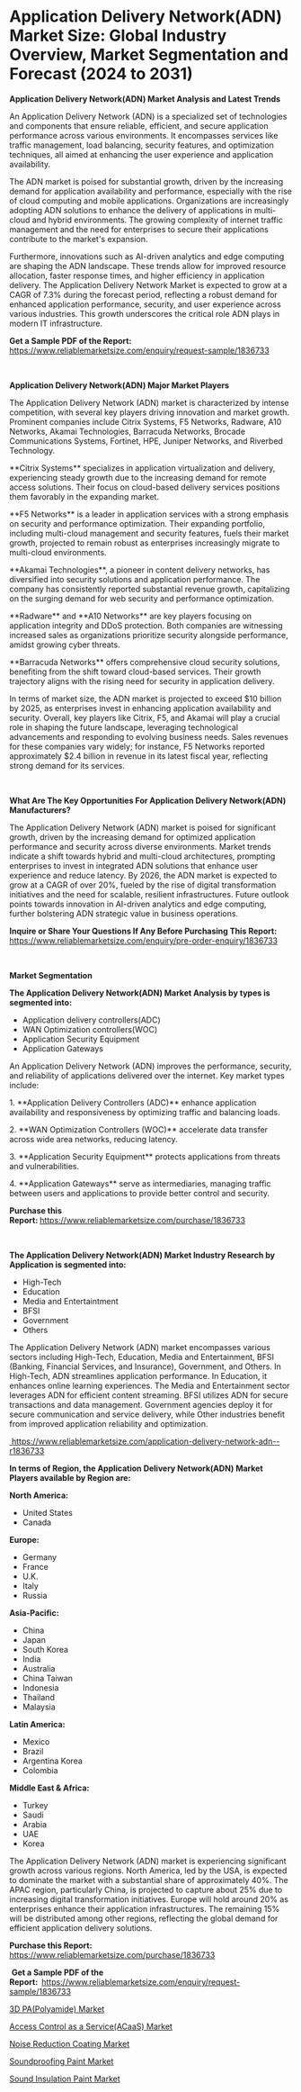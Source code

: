 <p><h1>Application Delivery Network(ADN) Market Size: Global Industry Overview, Market Segmentation and Forecast (2024 to 2031)</h1></p><p><strong>Application Delivery Network(ADN) Market Analysis and Latest Trends</strong></p>
<p><p>An Application Delivery Network (ADN) is a specialized set of technologies and components that ensure reliable, efficient, and secure application performance across various environments. It encompasses services like traffic management, load balancing, security features, and optimization techniques, all aimed at enhancing the user experience and application availability.</p><p>The ADN market is poised for substantial growth, driven by the increasing demand for application availability and performance, especially with the rise of cloud computing and mobile applications. Organizations are increasingly adopting ADN solutions to enhance the delivery of applications in multi-cloud and hybrid environments. The growing complexity of internet traffic management and the need for enterprises to secure their applications contribute to the market's expansion.</p><p>Furthermore, innovations such as AI-driven analytics and edge computing are shaping the ADN landscape. These trends allow for improved resource allocation, faster response times, and higher efficiency in application delivery. The Application Delivery Network Market is expected to grow at a CAGR of 7.3% during the forecast period, reflecting a robust demand for enhanced application performance, security, and user experience across various industries. This growth underscores the critical role ADN plays in modern IT infrastructure.</p></p>
<p><strong>Get a Sample PDF of the Report:&nbsp;</strong> <a href="https://www.reliablemarketsize.com/enquiry/request-sample/1836733?utm_campaign=1510&utm_medium=2&utm_source=Github&utm_content=ia&utm_term=16102024&utm_id=application-delivery-networkadn">https://www.reliablemarketsize.com/enquiry/request-sample/1836733</a></p>
<p>&nbsp;</p>
<p><strong>Application Delivery Network(ADN) Major Market Players</strong></p>
<p><p>The Application Delivery Network (ADN) market is characterized by intense competition, with several key players driving innovation and market growth. Prominent companies include Citrix Systems, F5 Networks, Radware, A10 Networks, Akamai Technologies, Barracuda Networks, Brocade Communications Systems, Fortinet, HPE, Juniper Networks, and Riverbed Technology.</p><p>**Citrix Systems** specializes in application virtualization and delivery, experiencing steady growth due to the increasing demand for remote access solutions. Their focus on cloud-based delivery services positions them favorably in the expanding market.</p><p>**F5 Networks** is a leader in application services with a strong emphasis on security and performance optimization. Their expanding portfolio, including multi-cloud management and security features, fuels their market growth, projected to remain robust as enterprises increasingly migrate to multi-cloud environments.</p><p>**Akamai Technologies**, a pioneer in content delivery networks, has diversified into security solutions and application performance. The company has consistently reported substantial revenue growth, capitalizing on the surging demand for web security and performance optimization.</p><p>**Radware** and **A10 Networks** are key players focusing on application integrity and DDoS protection. Both companies are witnessing increased sales as organizations prioritize security alongside performance, amidst growing cyber threats.</p><p>**Barracuda Networks** offers comprehensive cloud security solutions, benefiting from the shift toward cloud-based services. Their growth trajectory aligns with the rising need for security in application delivery.</p><p>In terms of market size, the ADN market is projected to exceed $10 billion by 2025, as enterprises invest in enhancing application availability and security. Overall, key players like Citrix, F5, and Akamai will play a crucial role in shaping the future landscape, leveraging technological advancements and responding to evolving business needs. Sales revenues for these companies vary widely; for instance, F5 Networks reported approximately $2.4 billion in revenue in its latest fiscal year, reflecting strong demand for its services.</p></p>
<p>&nbsp;</p>
<p><strong>What Are The Key Opportunities For Application Delivery Network(ADN) Manufacturers?</strong></p>
<p><p>The Application Delivery Network (ADN) market is poised for significant growth, driven by the increasing demand for optimized application performance and security across diverse environments. Market trends indicate a shift towards hybrid and multi-cloud architectures, prompting enterprises to invest in integrated ADN solutions that enhance user experience and reduce latency. By 2026, the ADN market is expected to grow at a CAGR of over 20%, fueled by the rise of digital transformation initiatives and the need for scalable, resilient infrastructures. Future outlook points towards innovation in AI-driven analytics and edge computing, further bolstering ADN strategic value in business operations.</p></p>
<p><strong>Inquire or Share Your Questions If Any Before Purchasing This Report:</strong> <a href="https://www.reliablemarketsize.com/enquiry/pre-order-enquiry/1836733?utm_campaign=1510&utm_medium=2&utm_source=Github&utm_content=ia&utm_term=16102024&utm_id=application-delivery-networkadn">https://www.reliablemarketsize.com/enquiry/pre-order-enquiry/1836733</a></p>
<p>&nbsp;</p>
<p><strong>Market Segmentation</strong></p>
<p><strong>The Application Delivery Network(ADN) Market Analysis by types is segmented into:</strong></p>
<p><ul><li>Application delivery controllers(ADC)</li><li>WAN Optimization controllers(WOC)</li><li>Application Security Equipment</li><li>Application Gateways</li></ul></p>
<p><p>An Application Delivery Network (ADN) improves the performance, security, and reliability of applications delivered over the internet. Key market types include:</p><p>1. **Application Delivery Controllers (ADC)** enhance application availability and responsiveness by optimizing traffic and balancing loads.</p><p>2. **WAN Optimization Controllers (WOC)** accelerate data transfer across wide area networks, reducing latency.</p><p>3. **Application Security Equipment** protects applications from threats and vulnerabilities.</p><p>4. **Application Gateways** serve as intermediaries, managing traffic between users and applications to provide better control and security.</p></p>
<p><strong>Purchase this Report:&nbsp;</strong><a href="https://www.reliablemarketsize.com/purchase/1836733?utm_campaign=1510&utm_medium=2&utm_source=Github&utm_content=ia&utm_term=16102024&utm_id=application-delivery-networkadn">https://www.reliablemarketsize.com/purchase/1836733</a></p>
<p>&nbsp;</p>
<p><strong>The Application Delivery Network(ADN) Market Industry Research by Application is segmented into:</strong></p>
<p><ul><li>High-Tech</li><li>Education</li><li>Media and Entertaintment</li><li>BFSI</li><li>Government</li><li>Others</li></ul></p>
<p><p>The Application Delivery Network (ADN) market encompasses various sectors including High-Tech, Education, Media and Entertainment, BFSI (Banking, Financial Services, and Insurance), Government, and Others. In High-Tech, ADN streamlines application performance. In Education, it enhances online learning experiences. The Media and Entertainment sector leverages ADN for efficient content streaming. BFSI utilizes ADN for secure transactions and data management. Government agencies deploy it for secure communication and service delivery, while Other industries benefit from improved application reliability and optimization.</p></p>
<p><a href="https://www.reliablemarketsize.com/application-delivery-network-adn--r1836733?utm_campaign=1510&utm_medium=2&utm_source=Github&utm_content=ia&utm_term=16102024&utm_id=application-delivery-networkadn">&nbsp;https://www.reliablemarketsize.com/application-delivery-network-adn--r1836733</a></p>
<p><strong>In terms of Region, the Application Delivery Network(ADN) Market Players available by Region are:</strong></p>
<p>
    <p> <strong> North America: </strong>
        <ul>
            <li>United States</li>
            <li>Canada</li>
        </ul>
        </p> 
    <p> <strong> Europe: </strong>
        <ul>
            <li>Germany</li>
            <li>France</li>
            <li>U.K.</li>
            <li>Italy</li>
            <li>Russia</li>
        </ul>
        </p> 
    <p> <strong> Asia-Pacific: </strong>
        <ul>
            <li>China</li>
            <li>Japan</li>
            <li>South Korea</li>
            <li>India</li>
            <li>Australia</li>
            <li>China Taiwan</li>
            <li>Indonesia</li>
            <li>Thailand</li>
            <li>Malaysia</li>
        </ul>
        </p> 
    <p> <strong> Latin America: </strong>
        <ul>
            <li>Mexico</li>
            <li>Brazil</li>
            <li>Argentina Korea</li>
            <li>Colombia</li>
        </ul>
        </p> 
    <p> <strong> Middle East & Africa: </strong>
        <ul>
            <li>Turkey</li>
            <li>Saudi</li>
            <li>Arabia</li>
            <li>UAE</li>
            <li>Korea</li>
        </ul>
    </p>
    </p>
<p><p>The Application Delivery Network (ADN) market is experiencing significant growth across various regions. North America, led by the USA, is expected to dominate the market with a substantial share of approximately 40%. The APAC region, particularly China, is projected to capture about 25% due to increasing digital transformation initiatives. Europe will hold around 20% as enterprises enhance their application infrastructures. The remaining 15% will be distributed among other regions, reflecting the global demand for efficient application delivery solutions.</p></p>
<p><strong>Purchase this Report: </strong><a href="https://www.reliablemarketsize.com/purchase/1836733?utm_campaign=1510&utm_medium=2&utm_source=Github&utm_content=ia&utm_term=16102024&utm_id=application-delivery-networkadn">https://www.reliablemarketsize.com/purchase/1836733</a></p>
<p>&nbsp;<strong>Get a Sample PDF of the Report:&nbsp;&nbsp;</strong><a href="https://www.reliablemarketsize.com/enquiry/request-sample/1836733?utm_campaign=1510&utm_medium=2&utm_source=Github&utm_content=ia&utm_term=16102024&utm_id=application-delivery-networkadn">https://www.reliablemarketsize.com/enquiry/request-sample/1836733</a></p>
<p><strong></strong></p>
<p><p><a href="https://github.com/lmorisekv5e/Market-Research-Report-List-1/blob/main/3d-papolyamide-market.md?utm_campaign=1510&utm_medium=2&utm_source=Github&utm_content=ia&utm_term=16102024&utm_id=application-delivery-networkadn">3D PA(Polyamide) Market</a></p><p><a href="https://github.com/juniordelafrance/Market-Research-Report-List-5/blob/main/access-control-as-a-serviceacaas-market.md?utm_campaign=1510&utm_medium=2&utm_source=Github&utm_content=ia&utm_term=16102024&utm_id=application-delivery-networkadn">Access Control as a Service(ACaaS) Market</a></p><p><a href="https://www.linkedin.com/pulse/noise-reduction-coating-market-overview-forecast-2024-2031-orgbe?utm_campaign=1510&utm_medium=2&utm_source=Github&utm_content=ia&utm_term=16102024&utm_id=application-delivery-networkadn">Noise Reduction Coating Market</a></p><p><a href="https://www.linkedin.com/pulse/soundproofing-paint-market-segmentation-in-depth-analysis-mvvoe?utm_campaign=1510&utm_medium=2&utm_source=Github&utm_content=ia&utm_term=16102024&utm_id=application-delivery-networkadn">Soundproofing Paint Market</a></p><p><a href="https://www.linkedin.com/pulse/sound-insulation-paint-market-matrix-applications-types-upeie?utm_campaign=1510&utm_medium=2&utm_source=Github&utm_content=ia&utm_term=16102024&utm_id=application-delivery-networkadn">Sound Insulation Paint Market</a></p></p>